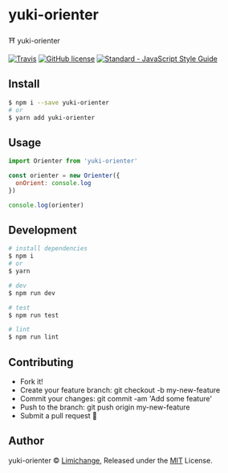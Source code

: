 # yuki-orienter
⛩ yuki-orienter

[![Travis](https://img.shields.io/travis/yuki-torii/yuki-orienter.svg?style=flat-square)](https://travis-ci.org/yuki-torii/yyuki-git-commit)
[![GitHub license](https://img.shields.io/badge/license-MIT-blue.svg?style=flat-square)](https://raw.githubusercontent.com/limichange/yuki-git-commit/master/LICENSE)
[![Standard - JavaScript Style Guide](https://img.shields.io/badge/code%20style-standard-brightgreen.svg?style=flat-square)](http://standardjs.com/)

## Install
```bash
$ npm i --save yuki-orienter
# or
$ yarn add yuki-orienter
```

## Usage
```js
import Orienter from 'yuki-orienter'

const orienter = new Orienter({
  onOrient: console.log
})

console.log(orienter)
```

## Development
```bash
# install dependencies
$ npm i
# or
$ yarn

# dev
$ npm run dev

# test
$ npm run test

# lint
$ npm run lint
```

## Contributing
 - Fork it!
 - Create your feature branch: git checkout -b my-new-feature
 - Commit your changes: git commit -am 'Add some feature'
 - Push to the branch: git push origin my-new-feature
 - Submit a pull request 🍻

## Author
yuki-orienter © [Limichange](https://github.com/limichange), Released under the [MIT](https://opensource.org/licenses/MIT) License.
